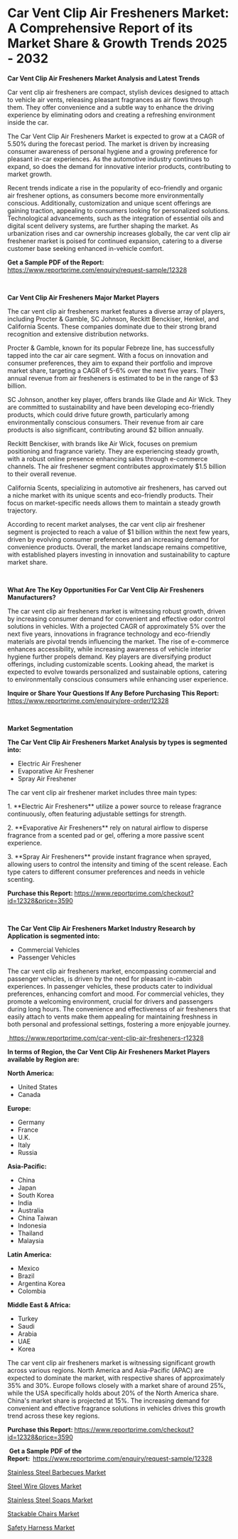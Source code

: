 <p><h1>Car Vent Clip Air Fresheners Market: A Comprehensive Report of its Market Share & Growth Trends 2025 - 2032</h1></p><p><strong>Car Vent Clip Air Fresheners Market Analysis and Latest Trends</strong></p>
<p><p>Car vent clip air fresheners are compact, stylish devices designed to attach to vehicle air vents, releasing pleasant fragrances as air flows through them. They offer convenience and a subtle way to enhance the driving experience by eliminating odors and creating a refreshing environment inside the car.</p><p>The Car Vent Clip Air Fresheners Market is expected to grow at a CAGR of 5.50% during the forecast period. The market is driven by increasing consumer awareness of personal hygiene and a growing preference for pleasant in-car experiences. As the automotive industry continues to expand, so does the demand for innovative interior products, contributing to market growth.</p><p>Recent trends indicate a rise in the popularity of eco-friendly and organic air freshener options, as consumers become more environmentally conscious. Additionally, customization and unique scent offerings are gaining traction, appealing to consumers looking for personalized solutions. Technological advancements, such as the integration of essential oils and digital scent delivery systems, are further shaping the market. As urbanization rises and car ownership increases globally, the car vent clip air freshener market is poised for continued expansion, catering to a diverse customer base seeking enhanced in-vehicle comfort.</p></p>
<p><strong>Get a Sample PDF of the Report:&nbsp;</strong> <a href="https://www.reportprime.com/enquiry/request-sample/12328?utm_campaign=1847&utm_medium=2&utm_source=Github&utm_content=ia&utm_term=18032025&utm_id=car-vent-clip-air-fresheners">https://www.reportprime.com/enquiry/request-sample/12328</a></p>
<p>&nbsp;</p>
<p><strong>Car Vent Clip Air Fresheners Major Market Players</strong></p>
<p><p>The car vent clip air fresheners market features a diverse array of players, including Procter & Gamble, SC Johnson, Reckitt Benckiser, Henkel, and California Scents. These companies dominate due to their strong brand recognition and extensive distribution networks.</p><p>Procter & Gamble, known for its popular Febreze line, has successfully tapped into the car air care segment. With a focus on innovation and consumer preferences, they aim to expand their portfolio and improve market share, targeting a CAGR of 5-6% over the next five years. Their annual revenue from air fresheners is estimated to be in the range of $3 billion.</p><p>SC Johnson, another key player, offers brands like Glade and Air Wick. They are committed to sustainability and have been developing eco-friendly products, which could drive future growth, particularly among environmentally conscious consumers. Their revenue from air care products is also significant, contributing around $2 billion annually.</p><p>Reckitt Benckiser, with brands like Air Wick, focuses on premium positioning and fragrance variety. They are experiencing steady growth, with a robust online presence enhancing sales through e-commerce channels. The air freshener segment contributes approximately $1.5 billion to their overall revenue.</p><p>California Scents, specializing in automotive air fresheners, has carved out a niche market with its unique scents and eco-friendly products. Their focus on market-specific needs allows them to maintain a steady growth trajectory.</p><p>According to recent market analyses, the car vent clip air freshener segment is projected to reach a value of $1 billion within the next few years, driven by evolving consumer preferences and an increasing demand for convenience products. Overall, the market landscape remains competitive, with established players investing in innovation and sustainability to capture market share.</p></p>
<p>&nbsp;</p>
<p><strong>What Are The Key Opportunities For Car Vent Clip Air Fresheners Manufacturers?</strong></p>
<p><p>The car vent clip air fresheners market is witnessing robust growth, driven by increasing consumer demand for convenient and effective odor control solutions in vehicles. With a projected CAGR of approximately 5% over the next five years, innovations in fragrance technology and eco-friendly materials are pivotal trends influencing the market. The rise of e-commerce enhances accessibility, while increasing awareness of vehicle interior hygiene further propels demand. Key players are diversifying product offerings, including customizable scents. Looking ahead, the market is expected to evolve towards personalized and sustainable options, catering to environmentally conscious consumers while enhancing user experience.</p></p>
<p><strong>Inquire or Share Your Questions If Any Before Purchasing This Report:</strong> <a href="https://www.reportprime.com/enquiry/pre-order/12328?utm_campaign=1847&utm_medium=2&utm_source=Github&utm_content=ia&utm_term=18032025&utm_id=car-vent-clip-air-fresheners">https://www.reportprime.com/enquiry/pre-order/12328</a></p>
<p>&nbsp;</p>
<p><strong>Market Segmentation</strong></p>
<p><strong>The Car Vent Clip Air Fresheners Market Analysis by types is segmented into:</strong></p>
<p><ul><li>Electric Air Freshener</li><li>Evaporative Air Freshener</li><li>Spray Air Freshener</li></ul></p>
<p><p>The car vent clip air freshener market includes three main types: </p><p>1. **Electric Air Fresheners** utilize a power source to release fragrance continuously, often featuring adjustable settings for strength.</p><p>   </p><p>2. **Evaporative Air Fresheners** rely on natural airflow to disperse fragrance from a scented pad or gel, offering a more passive scent experience.</p><p>3. **Spray Air Fresheners** provide instant fragrance when sprayed, allowing users to control the intensity and timing of the scent release. Each type caters to different consumer preferences and needs in vehicle scenting.</p></p>
<p><strong>Purchase this Report:&nbsp;</strong><a href="https://www.reportprime.com/checkout?id=12328&price=3590&utm_campaign=1847&utm_medium=2&utm_source=Github&utm_content=ia&utm_term=18032025&utm_id=car-vent-clip-air-fresheners">https://www.reportprime.com/checkout?id=12328&price=3590</a></p>
<p>&nbsp;</p>
<p><strong>The Car Vent Clip Air Fresheners Market Industry Research by Application is segmented into:</strong></p>
<p><ul><li>Commercial Vehicles</li><li>Passenger Vehicles</li></ul></p>
<p><p>The car vent clip air fresheners market, encompassing commercial and passenger vehicles, is driven by the need for pleasant in-cabin experiences. In passenger vehicles, these products cater to individual preferences, enhancing comfort and mood. For commercial vehicles, they promote a welcoming environment, crucial for drivers and passengers during long hours. The convenience and effectiveness of air fresheners that easily attach to vents make them appealing for maintaining freshness in both personal and professional settings, fostering a more enjoyable journey.</p></p>
<p><a href="https://www.reportprime.com/car-vent-clip-air-fresheners-r12328?utm_campaign=1847&utm_medium=2&utm_source=Github&utm_content=ia&utm_term=18032025&utm_id=car-vent-clip-air-fresheners">&nbsp;https://www.reportprime.com/car-vent-clip-air-fresheners-r12328</a></p>
<p><strong>In terms of Region, the Car Vent Clip Air Fresheners Market Players available by Region are:</strong></p>
<p>
    <p> <strong> North America: </strong>
        <ul>
            <li>United States</li>
            <li>Canada</li>
        </ul>
        </p> 
    <p> <strong> Europe: </strong>
        <ul>
            <li>Germany</li>
            <li>France</li>
            <li>U.K.</li>
            <li>Italy</li>
            <li>Russia</li>
        </ul>
        </p> 
    <p> <strong> Asia-Pacific: </strong>
        <ul>
            <li>China</li>
            <li>Japan</li>
            <li>South Korea</li>
            <li>India</li>
            <li>Australia</li>
            <li>China Taiwan</li>
            <li>Indonesia</li>
            <li>Thailand</li>
            <li>Malaysia</li>
        </ul>
        </p> 
    <p> <strong> Latin America: </strong>
        <ul>
            <li>Mexico</li>
            <li>Brazil</li>
            <li>Argentina Korea</li>
            <li>Colombia</li>
        </ul>
        </p> 
    <p> <strong> Middle East & Africa: </strong>
        <ul>
            <li>Turkey</li>
            <li>Saudi</li>
            <li>Arabia</li>
            <li>UAE</li>
            <li>Korea</li>
        </ul>
    </p>
    </p>
<p><p>The car vent clip air fresheners market is witnessing significant growth across various regions. North America and Asia-Pacific (APAC) are expected to dominate the market, with respective shares of approximately 35% and 30%. Europe follows closely with a market share of around 25%, while the USA specifically holds about 20% of the North America share. China's market share is projected at 15%. The increasing demand for convenient and effective fragrance solutions in vehicles drives this growth trend across these key regions.</p></p>
<p><strong>Purchase this Report: </strong><a href="https://www.reportprime.com/checkout?id=12328&price=3590&utm_campaign=1847&utm_medium=2&utm_source=Github&utm_content=ia&utm_term=18032025&utm_id=car-vent-clip-air-fresheners">https://www.reportprime.com/checkout?id=12328&price=3590</a></p>
<p>&nbsp;<strong>Get a Sample PDF of the Report:&nbsp;&nbsp;</strong><a href="https://www.reportprime.com/enquiry/request-sample/12328?utm_campaign=1847&utm_medium=2&utm_source=Github&utm_content=ia&utm_term=18032025&utm_id=car-vent-clip-air-fresheners">https://www.reportprime.com/enquiry/request-sample/12328</a></p>
<p><strong></strong></p>
<p><p><a href="https://github.com/olesjaquah/Market-Research-Report-List-1/blob/main/stainless-steel-barbecues-market.md?utm_campaign=1847&utm_medium=2&utm_source=Github&utm_content=ia&utm_term=18032025&utm_id=car-vent-clip-air-fresheners">Stainless Steel Barbecues Market</a></p><p><a href="https://github.com/fungkychiman/Market-Research-Report-List-1/blob/main/steel-wire-gloves-market.md?utm_campaign=1847&utm_medium=2&utm_source=Github&utm_content=ia&utm_term=18032025&utm_id=car-vent-clip-air-fresheners">Steel Wire Gloves Market</a></p><p><a href="https://github.com/kitsossadien/Market-Research-Report-List-1/blob/main/stainless-steel-soaps-market.md?utm_campaign=1847&utm_medium=2&utm_source=Github&utm_content=ia&utm_term=18032025&utm_id=car-vent-clip-air-fresheners">Stainless Steel Soaps Market</a></p><p><a href="https://github.com/seppelharjap/Market-Research-Report-List-1/blob/main/stackable-chairs-market.md?utm_campaign=1847&utm_medium=2&utm_source=Github&utm_content=ia&utm_term=18032025&utm_id=car-vent-clip-air-fresheners">Stackable Chairs Market</a></p><p><a href="https://github.com/edriceakeime/Market-Research-Report-List-1/blob/main/safety-harness-market.md?utm_campaign=1847&utm_medium=2&utm_source=Github&utm_content=ia&utm_term=18032025&utm_id=car-vent-clip-air-fresheners">Safety Harness Market</a></p></p>